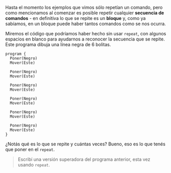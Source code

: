 Hasta el momento los ejemplos que vimos sólo repetían un comando, pero como mencionamos al comenzar es posible repetir cualquier **secuencia de comandos** - en definitiva lo que se repite es un **bloque** y, como ya sabíamos, en un bloque puede haber tantos comandos como se nos ocurra.

Miremos el código  que podríamos haber hecho sin usar `repeat`, con algunos espacios en blanco para ayudarnos a reconocer la secuencia que se repite. Este programa dibuja una línea negra de 6 bolitas.

```gobstones
program {
  Poner(Negro)
  Mover(Este)

  Poner(Negro)
  Mover(Este)

  Poner(Negro)
  Mover(Este)

  Poner(Negro)
  Mover(Este)

  Poner(Negro)
  Mover(Este)  

  Poner(Negro)
  Mover(Este)  
}
```

¿Notás qué es lo que se repite y cuántas veces? Bueno, eso es lo que tenés que poner en el `repeat`.

> Escribí una versión superadora del programa anterior, esta vez usando `repeat`.